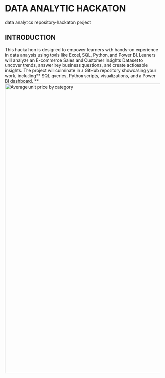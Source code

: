 # DATA ANALYTIC HACKATON
data analytics repository-hackaton project

## INTRODUCTION
This hackathon is designed to empower learners with hands-on experience in data analysis 
using tools like Excel, SQL, Python, and Power BI. Leaners will analyze an E-commerce Sales 
and Customer Insights Dataset to uncover trends, answer key business questions, and create 
actionable insights. The project will culminate in a GitHub repository showcasing your work, 
including** SQL queries, Python scripts, visualizations, and a Power BI dashboard. **
<img width="941" alt="Average unit price by category" src="https://github.com/user-attachments/assets/f2ee23ef-55e8-414e-8973-2eb7aeabda0f" />


###
